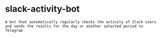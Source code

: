 # slack-activity-bot
    A bot that automatically regularly checks the activity of Slack users and sends the results for the day or another selected period to Telegram
